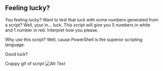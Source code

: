 ## Feeling lucky?
You feeling lucky? Want to test that luck with some numbers generated from a script? Well, your in... luck. This script will give you 5 numbers in white and 1 number in red. Interpret how you please.

Why use this script? Well, cause PowerShell is the superior scripting language.

Good luck?

Crappy gif of script
![Alt Text](https://github.com/ozruxo/powershell/blob/main/Silly/luck/gif/lucky.gif)
